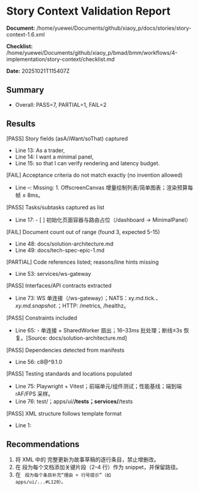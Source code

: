 # Story Context Validation Report

**Document:** /home/yuewei/Documents/github/xiaoy_p/docs/stories/story-context-1.6.xml

**Checklist:** /home/yuewei/Documents/github/xiaoy_p/bmad/bmm/workflows/4-implementation/story-context/checklist.md

**Date:** 20251021T115407Z

## Summary
- Overall: PASS=7, PARTIAL=1, FAIL=2

## Results
[PASS] Story fields (asA/iWant/soThat) captured
  - Line 13:     <asA>As a trader,</asA>
  - Line 14:     <iWant>I want a minimal panel,</iWant>
  - Line 15:     <soThat>so that I can verify rendering and latency budget.</soThat>

[FAIL] Acceptance criteria do not match exactly (no invention allowed)
  - Line –: Missing: 1. OffscreenCanvas 增量绘制列表/简单图表；渲染预算每帧 ≤ 8ms。

[PASS] Tasks/subtasks captured as list
  - Line 17:   - [ ] 初始化页面容器与路由占位（/dashboard → MinimalPanel）

[FAIL] Document count out of range (found 3, expected 5-15)
  - Line 48: docs/solution-architecture.md
  - Line 49: docs/tech-spec-epic-1.md

[PARTIAL] Code references listed; reasons/line hints missing
  - Line 53: services/ws-gateway

[PASS] Interfaces/API contracts extracted
  - Line 73:   <interfaces>WS 单连接（/ws-gateway）；NATS：xy.md.tick.*、xy.md.snapshot.*；HTTP: /metrics, /healthz。</interfaces>

[PASS] Constraints included
  - Line 65:   - 单连接 + SharedWorker 扇出；16–33ms 批处理；断线≤3s 恢复。[Source: docs/solution-architecture.md]

[PASS] Dependencies detected from manifests
  - Line 56: c8@^9.1.0

[PASS] Testing standards and locations populated
  - Line 75:     <standards>Playwright + Vitest；前端单元/组件测试；性能基线；端到端 rAF/FPS 采样。</standards>
  - Line 76:     <locations>test/；apps/ui/**/__tests__；services/**/tests</locations>

[PASS] XML structure follows template format
  - Line 1: <story-context id="bmad/bmm/workflows/4-implementation/story-context/template" v="1.0">

## Recommendations
1. 将 XML 中的 <acceptanceCriteria> 完整更新为故事草稿的逐行条目，禁止增删改。
2. 在 <docs> 段为每个文档添加关键片段（2–4 行）作为 snippet，并保留路径。
3. 在 <code> 段为每个条目补充“理由 + 行号提示”（如 apps/ui/...#L120）。
